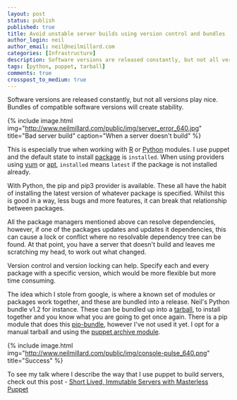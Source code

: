 ```yaml
---
layout: post
status: publish
published: true
title: Avoid unstable server builds using version control and bundles
author_login: neil
author_email: neil@neilmillard.com
categories: [Infrastructure]
description: Software versions are released constantly, but not all versions play nice. Bundles of compatible software versions will create stability.
tags: [python, puppet, tarball]
comments: true
crosspost_to_medium: true
---
```

Software versions are released constantly, but not all versions play nice. 
Bundles of compatible software versions will create stability.

{% include image.html
      img="http://www.neilmillard.com/public/img/server_error_640.jpg"
      title="Bad server build"
      caption="When a server doesn't build" %}
      
This is especially true when working with [R](https://en.wikipedia.org/wiki/R_(programming_language)) or [Python](https://en.wikipedia.org/wiki/Python_(programming_language)) modules.
I use puppet and the default state to install [package](https://docs.puppet.com/puppet/latest/types/package.html#package-attribute-ensure) is ```installed```. When using providers using [yum](https://fedoraproject.org/wiki/Yum) or [apt](https://wiki.debian.org/Apt), ```installed``` means ```latest``` if the package is not installed already.

With Python, the pip and pip3 provider is available. These all have the habit of installing the latest version of whatever package is specified. 
Whilst this is good in a way, less bugs and more features, it can break that relationship between packages.

All the package managers mentioned above can resolve dependencies, however, if one of the packages updates and updates it dependencies, 
this can cause a lock or conflict where no resolvable dependency tree can be found. At that point, you have a server that doesn't build and leaves me scratching my head, to work out what changed.

Version control and version locking can help. Specify each and every package with a specific version, which would be more flexible but more time consuming.

The idea which I stole from google, is where a known set of modules or packages work together, and these are bundled into a release.
Neil's Python bundle v1.2 for instance. These can be bundled up into a [tarball](https://en.wikipedia.org/wiki/Tar_(computing)), to install together and you know what you are going to get once again.
There is a pip module that does this [pip-bundle](https://pypi.python.org/pypi/pip-bundle), however I've not used it yet. I opt for a manual tarball and using the [puppet archive module](https://forge.puppet.com/puppet/archive).


{% include image.html
      img="http://www.neilmillard.com/public/img/console-pulse_640.png"
      title="Success"
%}


To see my talk where I describe the way that I use puppet to build servers, check out this post - [Short Lived, Immutable Servers with Masterless Puppet](http://www.neilmillard.com/2017/06/10/puppet-camp-london-june-2017/)
